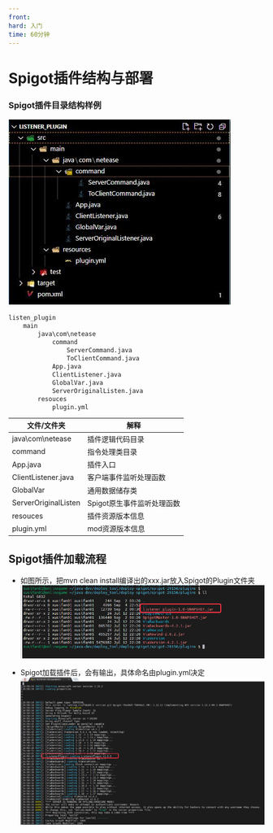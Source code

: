 ```yaml
---
front: 
hard: 入门
time: 60分钟
---
```


# Spigot插件结构与部署

### Spigot插件目录结构样例

![结构](./res/spigotPlugin/plugin1.png)

	listen_plugin
		main
	        java\com\netease
	            command
	                ServerCommand.java
	                ToClientCommand.java
	            App.java
	            ClientListener.java
	            GlobalVar.java
	            ServerOriginalListen.java
	        resouces
	            plugin.yml

| 文件/文件夹               | 解释                                                         |
| -------------------------              | ------------------------------------------------------------ |
| java\com\netease                | 插件逻辑代码目录                                              |
| command                         | 指令处理类目录                          |
| App.java                        | 插件入口                                                       |
| ClientListener.java             | 客户端事件监听处理函数 |
| GlobalVar                       | 通用数据储存类 |
| ServerOriginalListen            | Spigot原生事件监听处理函数 |
| resouces                        | 插件资源版本信息                                                     |
| plugin.yml                      | mod资源版本信息                                                     |

## Spigot插件加载流程
- 如图所示，把mvn clean install编译出的xxx.jar放入Spigot的Plugin文件夹
  ![上传](./res/spigotPlugin/plugin11.png)
  
- Spigot加载插件后，会有输出，具体命名由plugin.yml决定
  ![加载成功2](./res/spigotPlugin/plugin12.png)